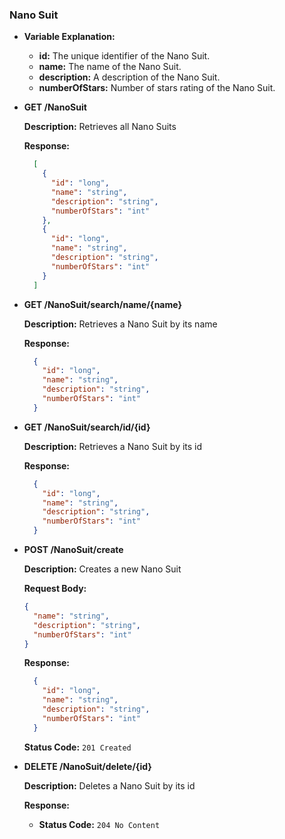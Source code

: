 ### Nano Suit

- **Variable Explanation:**

    - **id:** The unique identifier of the Nano Suit.
    - **name:** The name of the Nano Suit.
    - **description:** A description of the Nano Suit.
    - **numberOfStars:** Number of stars rating of the Nano Suit.


- **GET /NanoSuit**

  **Description:** Retrieves all Nano Suits

  **Response:**
  ```json
    [
      {
        "id": "long",
        "name": "string",
        "description": "string",
        "numberOfStars": "int"
      },
      {
        "id": "long",
        "name": "string",
        "description": "string",
        "numberOfStars": "int"
      }
    ]
  ```

- **GET /NanoSuit/search/name/{name}**

  **Description:** Retrieves a Nano Suit by its name

  **Response:**
  ```json
    {
      "id": "long",
      "name": "string",
      "description": "string",
      "numberOfStars": "int"
    }
  ```

- **GET /NanoSuit/search/id/{id}**

  **Description:** Retrieves a Nano Suit by its id

  **Response:**
  ```json
    {
      "id": "long",
      "name": "string",
      "description": "string",
      "numberOfStars": "int"
    }
  ```

- **POST  /NanoSuit/create**

  **Description:** Creates a new Nano Suit

  **Request Body:**
  ```json
  {
    "name": "string",
    "description": "string",
    "numberOfStars": "int"
  }
  ```

  **Response:**
  ```json
    {
      "id": "long",
      "name": "string",
      "description": "string",
      "numberOfStars": "int"
    }
  ```

  **Status Code:** `201 Created`

- **DELETE /NanoSuit/delete/{id}**

  **Description:** Deletes a Nano Suit by its id

  **Response:**
    - **Status Code:** `204 No Content`
  